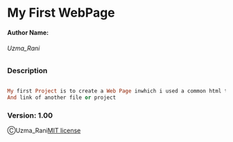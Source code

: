 # My First WebPage
#### Author Name:
###### Uzma_Rani
### Description

```ruby

My first Project is to create a Web Page inwhich i used a common html tags.
And link of another file or project 


```
### Version: 1.00
ⒸUzma_Rani[MIT license]()
